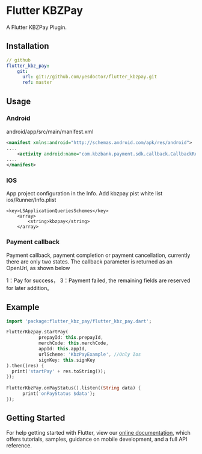 # Flutter KBZPay

A Flutter KBZPay Plugin.

## Installation
```yaml
// github
flutter_kbz_pay:
    git:
      url: git://github.com/yesdoctor/flutter_kbzpay.git
      ref: master
```
## Usage
### Android
android/app/src/main/manifest.xml
```xml
<manifest xmlns:android="http://schemas.android.com/apk/res/android">
....
	<activity android:name="com.kbzbank.payment.sdk.callback.CallbackResultActivity" android:theme="@android:style/Theme.NoDisplay" android:exported="true"></activity>
....
</manifest>
```
### IOS
App project configuration in the Info. Add kbzpay pist white list
ios/Runner/Info.plist
```plist
<key>LSApplicationQueriesSchemes</key>
	<array>
		<string>kbzpay</string>
	</array>
```

### Payment callback
Payment callback, payment completion or payment cancellation, currently there are only two states. The callback parameter is returned as an OpenUrl, as shown below

1：Pay for success，
3：Payment failed, the remaining fields are reserved for later addition。

## Example
```dart
import 'package:flutter_kbz_pay/flutter_kbz_pay.dart';

FlutterKbzpay.startPay(
            prepayId: this.prepayId,
            merchCode: this.merchCode,
            appId: this.appId,
            urlScheme: 'KbzPayExample', //Only Ios
            signKey: this.signKey
).then((res) {
  print('startPay' + res.toString());
});
    
FlutterKbzPay.onPayStatus().listen((String data) {
      print('onPayStatus $data');
});
```

## Getting Started
For help getting started with Flutter, view our
[online documentation](https://flutter.dev/docs), which offers tutorials,
samples, guidance on mobile development, and a full API reference.
